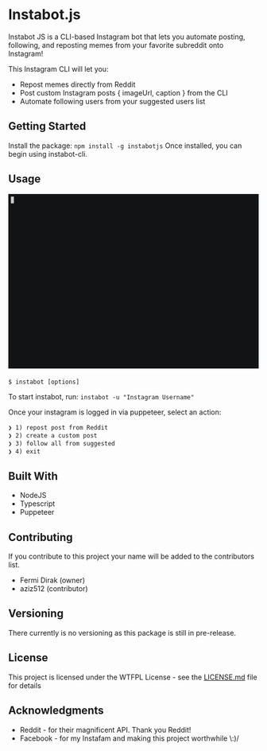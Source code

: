 # Instabot.js

Instabot JS is a CLI-based Instagram bot that lets you automate posting, following, and reposting memes from your favorite subreddit onto Instagram!

This Instagram CLI will let you:
* Repost memes directly from Reddit
* Post custom Instagram posts { imageUrl, caption } from the CLI
* Automate following users from your suggested users list

## Getting Started

Install the package: `npm install -g instabotjs`
Once installed, you can begin using instabot-cli.

## Usage

[![asciicast](usage.gif)](usage.gif)

`$ instabot [options]`

To start instabot, run:
`instabot -u "Instagram Username"`

Once your instagram is logged in via puppeteer, select an action:
```
❯ 1) repost post from Reddit
❯ 2) create a custom post
❯ 3) follow all from suggested
❯ 4) exit
```

## Built With

* NodeJS
* Typescript
* Puppeteer

## Contributing

If you contribute to this project your name will be added to the contributors list.

* Fermi Dirak (owner)
* aziz512 (contributor)

## Versioning

There currently is no versioning as this package is still in pre-release.

## License

This project is licensed under the WTFPL License - see the [LICENSE.md](LICENSE.md) file for details

## Acknowledgments

* Reddit - for their magnificent API. Thank you Reddit!
* Facebook - for my Instafam and making this project worthwhile \\:)/